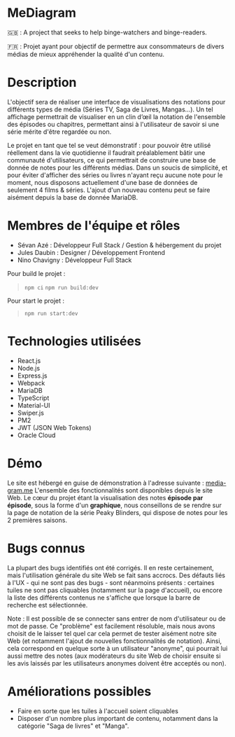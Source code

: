 # MeDiagram
🇬🇧 : A project that seeks to help binge-watchers and binge-readers.

🇫🇷 : Projet ayant pour objectif de permettre aux consommateurs de divers médias de mieux appréhender la qualité d'un contenu.

# Description
L'objectif sera de réaliser une interface de visualisations des notations pour différents types de média (Séries TV, Saga de Livres, Mangas...). Un tel affichage permettrait de visualiser en un clin d’œil la notation de l'ensemble des épisodes ou chapitres, permettant ainsi à l'utilisateur de savoir si une série mérite d'être regardée ou non.

Le projet en tant que tel se veut démonstratif : pour pouvoir être utilisé réellement dans la vie quotidienne il faudrait préalablement bâtir une communauté d'utilisateurs, ce qui permettrait de construire une base de donnée de notes pour les différents médias. Dans un soucis de simplicité, et pour éviter d'afficher des séries ou livres n'ayant reçu aucune note pour le moment, nous disposons actuellement d'une base de données de seulement 4 films & séries. L'ajout d'un nouveau contenu peut se faire aisément depuis la base de donnée MariaDB. 

# Membres de l'équipe et rôles
- Sévan Azé : Développeur Full Stack / Gestion & hébergement du projet
- Jules Daubin : Designer / Développement Frontend
- Nino Chavigny : Développeur Full Stack

Pour build le projet :

>`npm ci`
>`npm run build:dev`

Pour start le projet :

>`npm run start:dev`

# Technologies utilisées
- React.js
- Node.js
- Express.js
- Webpack 
- MariaDB
- TypeScript
- Material-UI
- Swiper.js
- PM2
- JWT (JSON Web Tokens)
- Oracle Cloud

# Démo
Le site est hébergé en guise de démonstration à l'adresse suivante : [media-gram.me](https://media-gram.me/) L'ensemble des fonctionnalités sont disponibles depuis le site Web. Le cœur du projet étant la visualisation des notes **épisode par épisode**, sous la forme d'un **graphique**, nous conseillons de se rendre sur la page de notation de la série Peaky Blinders, qui dispose de notes pour les 2 premières saisons.

# Bugs connus

La plupart des bugs identifiés ont été corrigés. Il en reste certainement, mais l'utilisation générale du site Web se fait sans accrocs. Des défauts liés à l'UX - qui ne sont pas des bugs - sont néanmoins présents : certaines tuiles ne sont pas cliquables (notamment sur la page d'accueil), ou encore la liste des différents contenus ne s'affiche que lorsque la barre de recherche est sélectionnée.

Note : Il est possible de se connecter sans entrer de nom d'utilisateur ou de mot de passe. Ce "problème" est facilement résoluble, mais nous avons choisit de le laisser tel quel car cela permet de tester aisément notre site Web (et notamment l'ajout de nouvelles fonctionnalités de notation). Ainsi, cela correspond en quelque sorte à un utilisateur "anonyme", qui pourrait lui aussi mettre des notes (aux modérateurs du site Web de choisir ensuite si les avis laissés par les utilisateurs anonymes doivent être acceptés ou non).

# Améliorations possibles 

- Faire en sorte que les tuiles à l'accueil soient cliquables
- Disposer d'un nombre plus important de contenu, notamment dans la catégorie "Saga de livres" et "Manga".
